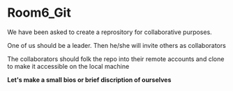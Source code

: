# Room6_Git

We have been asked to create a reprository for collaborative purposes.

One of us should be a leader. Then he/she will invite others as collaborators

The collaborators should folk the repo into their remote accounts and clone to make it accessible on the local machine
 
**Let's make a small bios or brief discription of ourselves**

